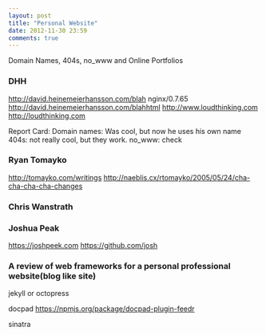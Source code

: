 ```yaml
---
layout: post
title: "Personal Website"
date: 2012-11-30 23:59
comments: true
---
```


Domain Names, 404s, no_www and Online Portfolios


### DHH
http://david.heinemeierhansson.com/blah nginx/0.7.65
http://david.heinemeierhansson.com/blahhtml
http://www.loudthinking.com
http://loudthinking.com


Report Card:
Domain names: Was cool, but now he uses his own name
404s: not really cool, but they work.
no_www: check


### Ryan Tomayko
http://tomayko.com/writings
http://naeblis.cx/rtomayko/2005/05/24/cha-cha-cha-cha-changes


### Chris Wanstrath



### Joshua Peak
https://joshpeek.com
https://github.com/josh



### A review of web frameworks for a personal professional website(blog like site)
jekyll or octopress

docpad
https://npmjs.org/package/docpad-plugin-feedr

sinatra

